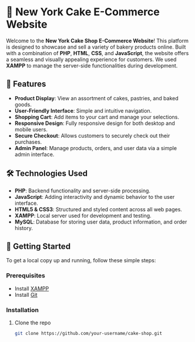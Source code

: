 # 🎂 New York Cake E-Commerce Website

Welcome to the **New York Cake Shop E-Commerce Website**! This platform is designed to showcase and sell a variety of bakery products online. Built with a combination of **PHP**, **HTML**, **CSS**, and **JavaScript**, the website offers a seamless and visually appealing experience for customers. We used **XAMPP** to manage the server-side functionalities during development.

## 🌟 Features

- **Product Display**: View an assortment of cakes, pastries, and baked goods.
- **User-Friendly Interface**: Simple and intuitive navigation.
- **Shopping Cart**: Add items to your cart and manage your selections.
- **Responsive Design**: Fully responsive design for both desktop and mobile users.
- **Secure Checkout**: Allows customers to securely check out their purchases.
- **Admin Panel**: Manage products, orders, and user data via a simple admin interface.

## 🛠️ Technologies Used

- **PHP**: Backend functionality and server-side processing.
- **JavaScript**: Adding interactivity and dynamic behavior to the user interface.
- **HTML5 & CSS3**: Structured and styled content across all web pages.
- **XAMPP**: Local server used for development and testing.
- **MySQL**: Database for storing user data, product information, and order history.


## 🚀 Getting Started

To get a local copy up and running, follow these simple steps:

### Prerequisites
- Install [XAMPP](https://www.apachefriends.org/index.html)
- Install [Git](https://git-scm.com/)

### Installation

1. Clone the repo
   ```bash
   git clone https://github.com/your-username/cake-shop.git
